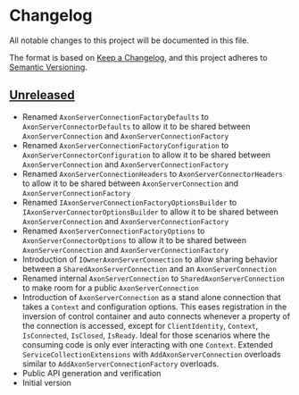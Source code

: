 # Changelog

All notable changes to this project will be documented in this file.

The format is based on [Keep a Changelog](https://keepachangelog.com/en/1.0.0/),
and this project adheres to [Semantic Versioning](https://semver.org/spec/v2.0.0.html).

## [Unreleased]

- Renamed `AxonServerConnectionFactoryDefaults` to `AxonServerConnectorDefaults` to allow it to be shared between `AxonServerConnection` and `AxonServerConnectionFactory`
- Renamed `AxonServerConnectionFactoryConfiguration` to `AxonServerConnectorConfiguration`  to allow it to be shared between `AxonServerConnection` and `AxonServerConnectionFactory`
- Renamed `AxonServerConnectionHeaders` to `AxonServerConnectorHeaders` to allow it to be shared between `AxonServerConnection` and `AxonServerConnectionFactory`
- Renamed `IAxonServerConnectionFactoryOptionsBuilder` to `IAxonServerConnectorOptionsBuilder` to allow it to be shared between `AxonServerConnection` and `AxonServerConnectionFactory`
- Renamed `AxonServerConnectionFactoryOptions` to `AxonServerConnectorOptions` to allow it to be shared between `AxonServerConnection` and `AxonServerConnectionFactory`
- Introduction of `IOwnerAxonServerConnection` to allow sharing behavior between a `SharedAxonServerConnection` and an `AxonServerConnection` 
- Renamed internal `AxonServerConnection` to `SharedAxonServerConnection` to make room for a public `AxonServerConnection`
- Introduction of `AxonServerConnection` as a stand alone connection that takes a `Context` and configuration options. This eases registration in the inversion of control container and auto connects whenever a property of the connection is accessed, except for `ClientIdentity`, `Context`, `IsConnected`, `IsClosed`, `IsReady`. Ideal for those scenarios where the consuming code is only ever interacting with one `Context`. Extended `ServiceCollectionExtensions` with `AddAxonServerConnection` overloads similar to `AddAxonServerConnectionFactory` overloads.
- Public API generation and verification
- Initial version

[unreleased]: https://github.com/AxonIQ/axonserver-connector-dotnet/compare/ORIGIN...HEAD